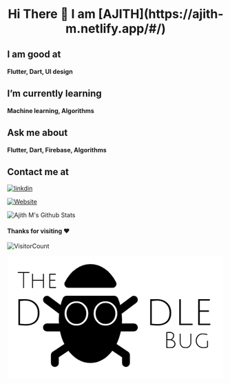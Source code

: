 <h1 align="center"> Hi There 👋 I am [AJITH](https://ajith-m.netlify.app/#/)</h1>

## I am good at
#### Flutter, Dart, UI design 
## I’m currently learning 
#### Machine learning, Algorithms 
## Ask me about 
#### Flutter, Dart, Firebase, Algorithms  
## Contact me at
[![linkdin](https://user-images.githubusercontent.com/58944893/96246822-cfd95480-0fc6-11eb-9308-24dfad42b419.png)](https://www.linkedin.com/in/ajith-m-doodlebug)

[![Website](https://user-images.githubusercontent.com/58944893/97271077-1e53e200-1856-11eb-8c55-732ce9b3230e.png)](https://ajith-m.netlify.app/#/)

![Ajith M's Github Stats](https://github-readme-stats.vercel.app/api?username=ajith-m-doodlebug&show_icons=true_color=fff&icon_color=33FFA8&text_color=9f9f9f&bg_color=23282E)

#### Thanks for visiting :heart: 
![VisitorCount](https://profile-counter.glitch.me/ajith-m-doodlebug/count.svg)


![](https://github.com/ajith-m-doodlebug/breaking_technology/blob/master/images/doodlebug.png)
